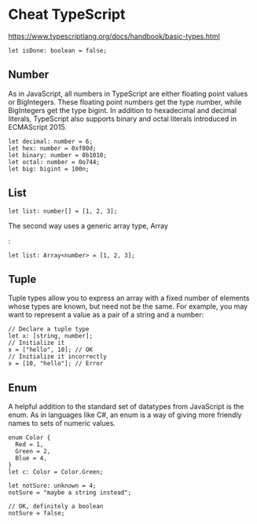 # Cheat TypeScript

<https://www.typescriptlang.org/docs/handbook/basic-types.html>

```
let isDone: boolean = false;
```

## Number

As in JavaScript, all numbers in TypeScript are either floating point values or BigIntegers. These floating point numbers get the type number, while BigIntegers get the type bigint. In addition to hexadecimal and decimal literals, TypeScript also supports binary and octal literals introduced in ECMAScript 2015.

```
let decimal: number = 6;
let hex: number = 0xf00d;
let binary: number = 0b1010;
let octal: number = 0o744;
let big: bigint = 100n;
```

## List

```
let list: number[] = [1, 2, 3];
```

The second way uses a generic array type, Array

<elemtype>:</elemtype>

```
let list: Array<number> = [1, 2, 3];
```

## Tuple

Tuple types allow you to express an array with a fixed number of elements whose types are known, but need not be the same. For example, you may want to represent a value as a pair of a string and a number:

```
// Declare a tuple type
let x: [string, number];
// Initialize it
x = ["hello", 10]; // OK
// Initialize it incorrectly
x = [10, "hello"]; // Error
```

## Enum

A helpful addition to the standard set of datatypes from JavaScript is the enum. As in languages like C#, an enum is a way of giving more friendly names to sets of numeric values.

```
enum Color {
  Red = 1,
  Green = 2,
  Blue = 4,
}
let c: Color = Color.Green;
```

```
let notSure: unknown = 4;
notSure = "maybe a string instead";

// OK, definitely a boolean
notSure = false;
```
